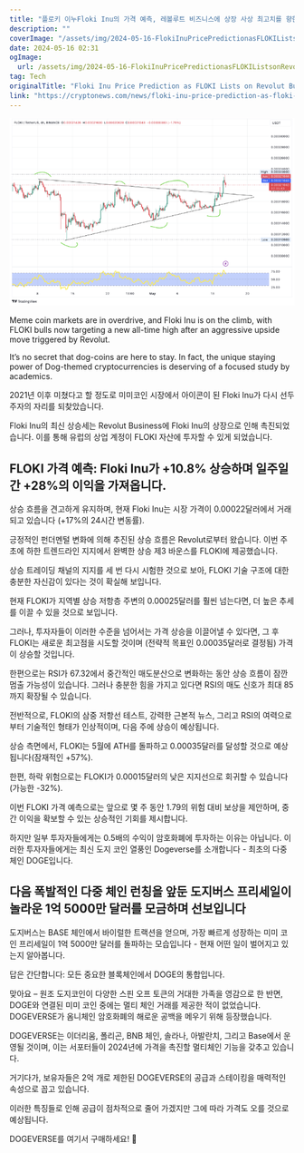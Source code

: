 ```yaml
---
title: "플로키 이누Floki Inu의 가격 예측, 레볼루트 비즈니스에 상장 사상 최고치를 향한 도전"
description: ""
coverImage: "/assets/img/2024-05-16-FlokiInuPricePredictionasFLOKIListsonRevolutBusinessIsanATHontheWay_thumbnail.png"
date: 2024-05-16 02:31
ogImage: 
  url: /assets/img/2024-05-16-FlokiInuPricePredictionasFLOKIListsonRevolutBusinessIsanATHontheWay_thumbnail.png
tag: Tech
originalTitle: "Floki Inu Price Prediction as FLOKI Lists on Revolut Business – Is an ATH on the Way?"
link: "https://cryptonews.com/news/floki-inu-price-prediction-as-floki-lists-on-revolut-business-is-an-ath-on-the-way.htm"
---
```




![Floki Inu Price Prediction as FLOKI Lists on Revolut Business – Is an ATH on the Way?](/assets/img/2024-05-16-FlokiInuPricePredictionasFLOKIListsonRevolutBusinessIsanATHontheWay_thumbnail.png)

Meme coin markets are in overdrive, and Floki Inu is on the climb, with FLOKI bulls now targeting a new all-time high after an aggressive upside move triggered by Revolut.

It’s no secret that dog-coins are here to stay. In fact, the unique staying power of Dog-themed cryptocurrencies is deserving of a focused study by academics.




2021년 이후 미쳤다고 할 정도로 미미코인 시장에서 아이콘이 된 Floki Inu가 다시 선두주자의 자리를 되찾았습니다.

Floki Inu의 최신 상승세는 Revolut Business에 Floki Inu의 상장으로 인해 촉진되었습니다. 이를 통해 유럽의 상업 계정이 FLOKI 자산에 투자할 수 있게 되었습니다.

## FLOKI 가격 예측: Floki Inu가 +10.8% 상승하며 일주일간 +28%의 이익을 가져옵니다.

상승 흐름을 견고하게 유지하며, 현재 Floki Inu는 시장 가격이 0.00022달러에서 거래되고 있습니다 (+17%의 24시간 변동률).



긍정적인 펀더멘털 변화에 의해 추진된 상승 흐름은 Revolut로부터 왔습니다. 이번 주 초에 하한 트렌드라인 지지에서 완벽한 상승 제3 바운스를 FLOKI에 제공했습니다. 

상승 트레이딩 채널의 지지를 세 번 다시 시험한 것으로 보아, FLOKI 기술 구조에 대한 충분한 자신감이 있다는 것이 확실해 보입니다. 

현재 FLOKI가 지역별 상승 저항층 주변의 0.00025달러를 훨씬 넘는다면, 더 높은 추세를 이끌 수 있을 것으로 보입니다.

그러나, 투자자들이 이러한 수준을 넘어서는 가격 상승을 이끌어낼 수 있다면, 그 후 FLOKI는 새로운 최고점을 시도할 것이며 (전략적 목표인 0.00035달러로 결정됨) 가격이 상승할 것입니다.



한편으로는 RSI가 67.32에서 중간적인 매도분산으로 변화하는 동안 상승 흐름이 잠깐 멈출 가능성이 있습니다. 그러나 충분한 힘을 가지고 있다면 RSI의 매도 신호가 최대 85까지 확장될 수 있습니다.

전반적으로, FLOKI의 삼중 저항선 테스트, 강력한 근본적 뉴스, 그리고 RSI의 여력으로부터 기술적인 형태가 인상적이며, 다음 주에 상승이 예상됩니다.

상승 측면에서, FLOKI는 5월에 ATH를 돌파하고 0.00035달러를 달성할 것으로 예상됩니다(잠재적인 +57%).

한편, 하락 위험으로는 FLOKI가 0.00015달러의 낮은 지지선으로 회귀할 수 있습니다(가능한 -32%).



이번 FLOKI 가격 예측으로는 앞으로 몇 주 동안 1.79의 위험 대비 보상을 제안하며, 중간 이익을 확보할 수 있는 상승적인 기회를 제시합니다.

하지만 일부 투자자들에게는 0.5배의 수익이 암호화폐에 투자하는 이유는 아닙니다. 이러한 투자자들에게는 최신 도지 코인 열풍인 Dogeverse를 소개합니다 - 최초의 다중 체인 DOGE입니다.

## 다음 폭발적인 다중 체인 런칭을 앞둔 도지버스 프리세일이 놀라운 1억 5000만 달러를 모금하며 선보입니다

도지버스는 BASE 체인에서 바이럴한 트랙션을 얻으며, 가장 빠르게 성장하는 미미 코인 프리세일이 1억 5000만 달러를 돌파하는 모습입니다 - 현재 어떤 일이 벌어지고 있는지 알아봅니다.



답은 간단합니다: 모든 중요한 블록체인에서 DOGE의 통합입니다.

맞아요 – 원조 도지코인이 다양한 스핀 오프 토큰의 거대한 가족을 영감으로 한 반면, DOGE와 연결된 미미 코인 중에는 멀티 체인 거래를 제공한 적이 없었습니다. DOGEVERSE가 옴니체인 암호화폐의 해로운 공백을 메우기 위해 등장했습니다.

DOGEVERSE는 이더리움, 폴리곤, BNB 체인, 솔라나, 아발란치, 그리고 Base에서 운영될 것이며, 이는 서포터들이 2024년에 가격을 촉진할 멀티체인 기능을 갖추고 있습니다.

거기다가, 보유자들은 2억 개로 제한된 DOGEVERSE의 공급과 스테이킹을 매력적인 속성으로 꼽고 있습니다.



이러한 특징들로 인해 공급이 점차적으로 줄어 가겠지만 그에 따라 가격도 오를 것으로 예상됩니다.

DOGEVERSE를 여기서 구매하세요! 🚀